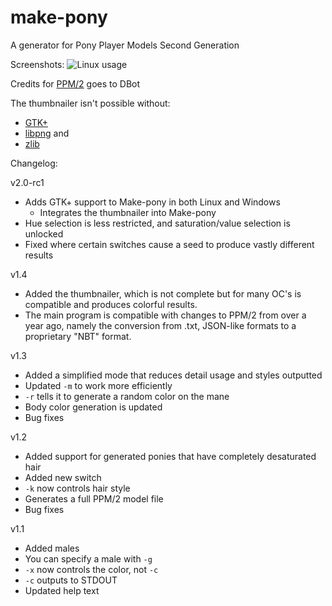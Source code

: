 # make-pony
A generator for Pony Player Models Second Generation

Screenshots:
![Linux usage](https://i.imgur.com/ov8LUnw.png)

Credits for [PPM/2](https://git.dbot.serealia.ca/Ponyscape-open/PPM2) goes to DBot

The thumbnailer isn't possible without:
- [GTK+](https://www.gtk.org/)
- [libpng](http://www.libpng.org/pub/png/libpng.html) and
- [zlib](https://www.zlib.net/)

Changelog:

v2.0-rc1
- Adds GTK+ support to Make-pony in both Linux and Windows
	- Integrates the thumbnailer into Make-pony
- Hue selection is less restricted, and saturation/value selection is unlocked
- Fixed where certain switches cause a seed to produce vastly different results

v1.4
- Added the thumbnailer, which is not complete but for many OC's is compatible and produces colorful results.
- The main program is compatible with changes to PPM/2 from over a year ago, namely the conversion from .txt, JSON-like formats to a proprietary "NBT" format.

v1.3
- Added a simplified mode that reduces detail usage and styles outputted
- Updated `-m` to work more efficiently
- `-r` tells it to generate a random color on the mane
- Body color generation is updated
- Bug fixes

v1.2
- Added support for generated ponies that have completely desaturated hair
- Added new switch
- `-k` now controls hair style
- Generates a full PPM/2 model file
- Bug fixes

v1.1
- Added males
- You can specify a male with `-g`
- `-x` now controls the color, not `-c`
- `-c` outputs to STDOUT
- Updated help text
